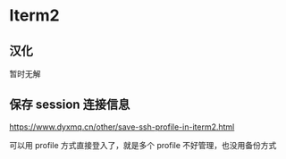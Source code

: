 # Iterm2

## 汉化

暂时无解

## 保存 session 连接信息

https://www.dyxmq.cn/other/save-ssh-profile-in-iterm2.html

可以用 profile 方式直接登入了，就是多个 profile 不好管理，也没用备份方式
